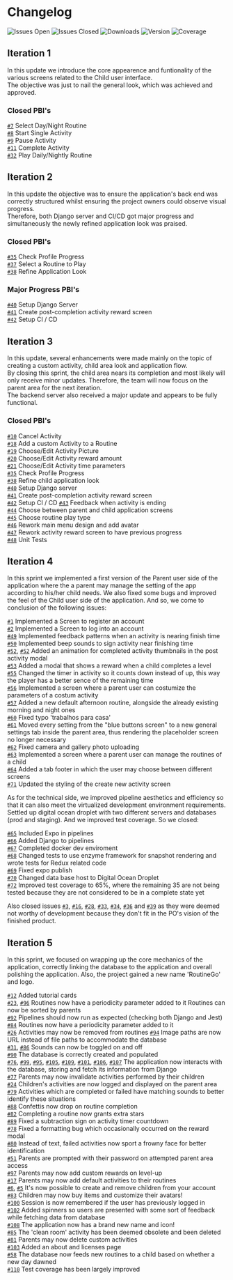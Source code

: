 # Changelog
![Issues Open](https://img.shields.io/badge/issues-open_37-54cc1f.svg) ![Issues Closed](https://img.shields.io/badge/issues-closed_55-d7af23.svg) ![Downloads](https://img.shields.io/badge/downloads-0_total-54cc1f.svg) ![Version](https://img.shields.io/badge/version-0.4.0-54cc1f.svg) ![Coverage](https://img.shields.io/badge/coverage-65%25-yellowgreen.svg)

## Iteration 1
In this update we introduce the core appearence and funtionality of the various screens related to the Child user interface.  
The objective was just to nail the general look, which was achieved and approved.

### Closed PBI's
[`#7`](https://gitlab.com/ldso18-19/t4g2/issues/7) Select Day/Night Routine  
[`#8`](https://gitlab.com/ldso18-19/t4g2/issues/8) Start Single Activity  
[`#9`](https://gitlab.com/ldso18-19/t4g2/issues/9) Pause Activity  
[`#11`](https://gitlab.com/ldso18-19/t4g2/issues/11) Complete Activity  
[`#32`](https://gitlab.com/ldso18-19/t4g2/issues/32) Play Daily/Nightly Routine

## Iteration 2
In this update the objective was to ensure the application's back end was correctly structured whilst ensuring the project owners could observe visual progress.  
Therefore, both Django server and CI/CD got major progress and simultaneously the newly refined application look was praised.

### Closed PBI's
[`#35`](https://gitlab.com/ldso18-19/t4g2/issues/35) Check Profile Progress  
[`#37`](https://gitlab.com/ldso18-19/t4g2/issues/37) Select a Routine to Play  
[`#38`](https://gitlab.com/ldso18-19/t4g2/issues/38) Refine Application Look  

### Major Progress PBI's
[`#40`](https://gitlab.com/ldso18-19/t4g2/issues/40) Setup Django Server  
[`#41`](https://gitlab.com/ldso18-19/t4g2/issues/41) Create post-completion activity reward screen  
[`#42`](https://gitlab.com/ldso18-19/t4g2/issues/42) Setup CI / CD

## Iteration 3
In this update, several enhancements were made mainly on the topic of creating a custom activity, child area look and application flow.  
By closing this sprint, the child area nears its completion and most likely will only receive minor updates. Therefore, the team will now focus on the parent area for the next iteration.  
The backend server also received a major update and appears to be fully functional.

### Closed PBI's
[`#10`](https://gitlab.com/feup-tbs/ldso18-19/t4g2/issues/10) Cancel Activity  
[`#18`](https://gitlab.com/feup-tbs/ldso18-19/t4g2/issues/18) Add a custom Activity to a Routine  
[`#19`](https://gitlab.com/feup-tbs/ldso18-19/t4g2/issues/19) Choose/Edit Activity Picture  
[`#20`](https://gitlab.com/feup-tbs/ldso18-19/t4g2/issues/20) Choose/Edit Activity reward amount  
[`#21`](https://gitlab.com/feup-tbs/ldso18-19/t4g2/issues/21) Choose/Edit Activity time parameters  
[`#35`](https://gitlab.com/feup-tbs/ldso18-19/t4g2/issues/35) Check Profile Progress  
[`#38`](https://gitlab.com/feup-tbs/ldso18-19/t4g2/issues/38) Refine child application look  
[`#40`](https://gitlab.com/feup-tbs/ldso18-19/t4g2/issues/40) Setup Django server  
[`#41`](https://gitlab.com/feup-tbs/ldso18-19/t4g2/issues/41) Create post-completion activity reward screen  
[`#42`](https://gitlab.com/feup-tbs/ldso18-19/t4g2/issues/42) Setup CI / CD
[`#43`](https://gitlab.com/feup-tbs/ldso18-19/t4g2/issues/43) Feedback when activity is ending  
[`#44`](https://gitlab.com/feup-tbs/ldso18-19/t4g2/issues/44) Choose between parent and child application screens  
[`#45`](https://gitlab.com/feup-tbs/ldso18-19/t4g2/issues/45) Choose routine play type  
[`#46`](https://gitlab.com/feup-tbs/ldso18-19/t4g2/issues/46) Rework main menu design and add avatar  
[`#47`](https://gitlab.com/feup-tbs/ldso18-19/t4g2/issues/47) Rework activity reward screen to have previous progress  
[`#48`](https://gitlab.com/feup-tbs/ldso18-19/t4g2/issues/48) Unit Tests


## Iteration 4
In this sprint we implemented a first version of the Parent user side of the application where the a parent may manage the setting of the app according to his/her child needs. We also fixed some bugs and improved the feel of the Child user side of the application. And so, we come to conclusion of the following issues:

[`#1`](https://gitlab.com/feup-tbs/ldso18-19/t4g2/issues/1) Implemented a Screen to register an account  
[`#2`](https://gitlab.com/feup-tbs/ldso18-19/t4g2/issues/2) Implemented a Screen to log into an account  
[`#49`](https://gitlab.com/feup-tbs/ldso18-19/t4g2/issues/49) Implemented feedback patterns when an activity is nearing finish time  
[`#50`](https://gitlab.com/feup-tbs/ldso18-19/t4g2/issues/50) Implemented beep sounds to sign activity near finishing time  
[`#52`](https://gitlab.com/feup-tbs/ldso18-19/t4g2/issues/52), [`#52`](https://gitlab.com/feup-tbs/ldso18-19/t4g2/issues/10) Added an animation for completed activity thumbnails in the post activity modal  
[`#53`](https://gitlab.com/feup-tbs/ldso18-19/t4g2/issues/53) Added a modal that shows a reward when a child completes a level  
[`#55`](https://gitlab.com/feup-tbs/ldso18-19/t4g2/issues/55) Changed the timer in activity so it counts down instead of up, this way the player has a better sence of the remaining time  
[`#56`](https://gitlab.com/feup-tbs/ldso18-19/t4g2/issues/56) Implemented a screen where a parent user can costumize the parameters of a costum activity  
[`#57`](https://gitlab.com/feup-tbs/ldso18-19/t4g2/issues/57) Added a new default afternoon routine, alongside the already existing morning and night ones  
[`#60`](https://gitlab.com/feup-tbs/ldso18-19/t4g2/issues/60) Fixed typo 'trabalhos para casa'  
[`#61`](https://gitlab.com/feup-tbs/ldso18-19/t4g2/issues/61) Moved every setting from the "blue buttons screen" to a new general settings tab inside the parent area, thus rendering the placeholder screen no longer necessary  
[`#62`](https://gitlab.com/feup-tbs/ldso18-19/t4g2/issues/62) Fixed camera and gallery photo uploading  
[`#63`](https://gitlab.com/feup-tbs/ldso18-19/t4g2/issues/63) Implemented a screen where a parent user can manage the routines of a child  
[`#64`](https://gitlab.com/feup-tbs/ldso18-19/t4g2/issues/64) Added a tab footer in which the user may choose between different screens  
[`#71`](https://gitlab.com/feup-tbs/ldso18-19/t4g2/issues/71) Updated the styling of the create new activity screen  

As for the technical side, we improved pipeline aesthetics and efficiency so that it can also meet the virtualized development environment requirements. Settled up digital ocean droplet with two different servers and databases (prod and staging). And we improved test coverage. So we closed:

[`#65`](https://gitlab.com/feup-tbs/ldso18-19/t4g2/issues/65) Included Expo in pipelines  
[`#66`](https://gitlab.com/feup-tbs/ldso18-19/t4g2/issues/66) Added Django to pipelines  
[`#67`](https://gitlab.com/feup-tbs/ldso18-19/t4g2/issues/67) Completed docker dev enviroment  
[`#68`](https://gitlab.com/feup-tbs/ldso18-19/t4g2/issues/68) Changed tests to use enzyme framework for snapshot rendering and wrote tests for Redux related code  
[`#69`](https://gitlab.com/feup-tbs/ldso18-19/t4g2/issues/69) Fixed expo publish  
[`#70`](https://gitlab.com/feup-tbs/ldso18-19/t4g2/issues/70) Changed data base host to Digital Ocean Droplet  
[`#72`](https://gitlab.com/feup-tbs/ldso18-19/t4g2/issues/72) Improved test coverage to 65%, where the remaining 35 are not being tested because they are not considered to be in a complete state yet  

Also closed issues [`#3`](https://gitlab.com/feup-tbs/ldso18-19/t4g2/issues/3), [`#16`](https://gitlab.com/feup-tbs/ldso18-19/t4g2/issues/16), [`#28`](https://gitlab.com/feup-tbs/ldso18-19/t4g2/issues/28), [`#33`](https://gitlab.com/feup-tbs/ldso18-19/t4g2/issues/33), [`#34`](https://gitlab.com/feup-tbs/ldso18-19/t4g2/issues/34), [`#36`](https://gitlab.com/feup-tbs/ldso18-19/t4g2/issues/36) and [`#39`](https://gitlab.com/feup-tbs/ldso18-19/t4g2/issues/39) as they were deemed not worthy of development because they don't fit in the PO's vision of the finished product.

## Iteration 5
In this sprint, we focused on wrapping up the core mechanics of the application, correctly linking the database to the application and overall polishing the application. Also, the project gained a new name 'RoutineGo' and logo.

[`#12`](https://gitlab.com/feup-tbs/ldso18-19/t4g2/issues/12) Added tutorial cards   
[`#23`](https://gitlab.com/feup-tbs/ldso18-19/t4g2/issues/23), [`#96`](https://gitlab.com/feup-tbs/ldso18-19/t4g2/issues/96) Routines now have a periodicity parameter added to it Routines can now be sorted by parents  
[`#92`](https://gitlab.com/feup-tbs/ldso18-19/t4g2/issues/92) Pipelines should now run as expected (checking both Django and Jest)  
[`#84`](https://gitlab.com/feup-tbs/ldso18-19/t4g2/issues/84) Routines now have a periodicity parameter added to it  
[`#26`](https://gitlab.com/feup-tbs/ldso18-19/t4g2/issues/26) Activities may now be removed from routines
[`#94`](https://gitlab.com/feup-tbs/ldso18-19/t4g2/issues/94) Image paths are now URL instead of file paths to accommodate the database  
[`#31`](https://gitlab.com/feup-tbs/ldso18-19/t4g2/issues/31), [`#86`](https://gitlab.com/feup-tbs/ldso18-19/t4g2/issues/86) Sounds can now be toggled on and off  
[`#90`](https://gitlab.com/feup-tbs/ldso18-19/t4g2/issues/90) The database is correctly created and populated  
[`#76`](https://gitlab.com/feup-tbs/ldso18-19/t4g2/issues/76), [`#99`](https://gitlab.com/feup-tbs/ldso18-19/t4g2/issues/99), [`#95`](https://gitlab.com/feup-tbs/ldso18-19/t4g2/issues/95), [`#105`](https://gitlab.com/feup-tbs/ldso18-19/t4g2/issues/105), [`#109`](https://gitlab.com/feup-tbs/ldso18-19/t4g2/issues/109), [`#101`](https://gitlab.com/feup-tbs/ldso18-19/t4g2/issues/101), [`#106`](https://gitlab.com/feup-tbs/ldso18-19/t4g2/issues/106), [`#107`](https://gitlab.com/feup-tbs/ldso18-19/t4g2/issues/107) The application now interacts with the database, storing and fetch its information from Django  
[`#77`](https://gitlab.com/feup-tbs/ldso18-19/t4g2/issues/77) Parents may now invalidate activities performed by their children  
[`#24`](https://gitlab.com/feup-tbs/ldso18-19/t4g2/issues/24) Children's activities are now logged and displayed on the parent area  
[`#79`](https://gitlab.com/feup-tbs/ldso18-19/t4g2/issues/79) Activities which are completed or failed have matching sounds to better identify these situations  
[`#88`](https://gitlab.com/feup-tbs/ldso18-19/t4g2/issues/88) Confettis now drop on routine completion  
[`#82`](https://gitlab.com/feup-tbs/ldso18-19/t4g2/issues/82) Completing a routine now grants extra stars  
[`#89`](https://gitlab.com/feup-tbs/ldso18-19/t4g2/issues/89) Fixed a subtraction sign on activity timer countdown  
[`#78`](https://gitlab.com/feup-tbs/ldso18-19/t4g2/issues/78) Fixed a formatting bug which occasionally occurred on the reward modal  
[`#80`](https://gitlab.com/feup-tbs/ldso18-19/t4g2/issues/80) Instead of text, failed activities now sport a frowny face for better identification  
[`#51`](https://gitlab.com/feup-tbs/ldso18-19/t4g2/issues/51) Parents are prompted with their password on attempted parent area access  
[`#97`](https://gitlab.com/feup-tbs/ldso18-19/t4g2/issues/97) Parents may now add custom rewards on level-up  
[`#17`](https://gitlab.com/feup-tbs/ldso18-19/t4g2/issues/17) Parents may now add default activities to their routines  
[`#6`](https://gitlab.com/feup-tbs/ldso18-19/t4g2/issues/6), [`#5`](https://gitlab.com/feup-tbs/ldso18-19/t4g2/issues/5) It's now possible to create and remove children from your account  
[`#83`](https://gitlab.com/feup-tbs/ldso18-19/t4g2/issues/83) Children may now buy items and customize their avatars!  
[`#100`](https://gitlab.com/feup-tbs/ldso18-19/t4g2/issues/100) Session is now remembered if the user has previously logged in  
[`#102`](https://gitlab.com/feup-tbs/ldso18-19/t4g2/issues/102) Added spinners so users are presented with some sort of feedback while fetching data from database  
[`#108`](https://gitlab.com/feup-tbs/ldso18-19/t4g2/issues/108) The application now has a brand new name and icon!  
[`#85`](https://gitlab.com/feup-tbs/ldso18-19/t4g2/issues/85) The 'clean room' activity has been deemed obsolete and been deleted  
[`#81`](https://gitlab.com/feup-tbs/ldso18-19/t4g2/issues/81) Parents may now delete custom activities  
[`#103`](https://gitlab.com/feup-tbs/ldso18-19/t4g2/issues/103) Added an about and licenses page  
[`#58`](https://gitlab.com/feup-tbs/ldso18-19/t4g2/issues/58) The database now feeds new routines to a child based on whether a new day dawned  
[`#110`](https://gitlab.com/feup-tbs/ldso18-19/t4g2/issues/110) Test coverage has been largely improved
